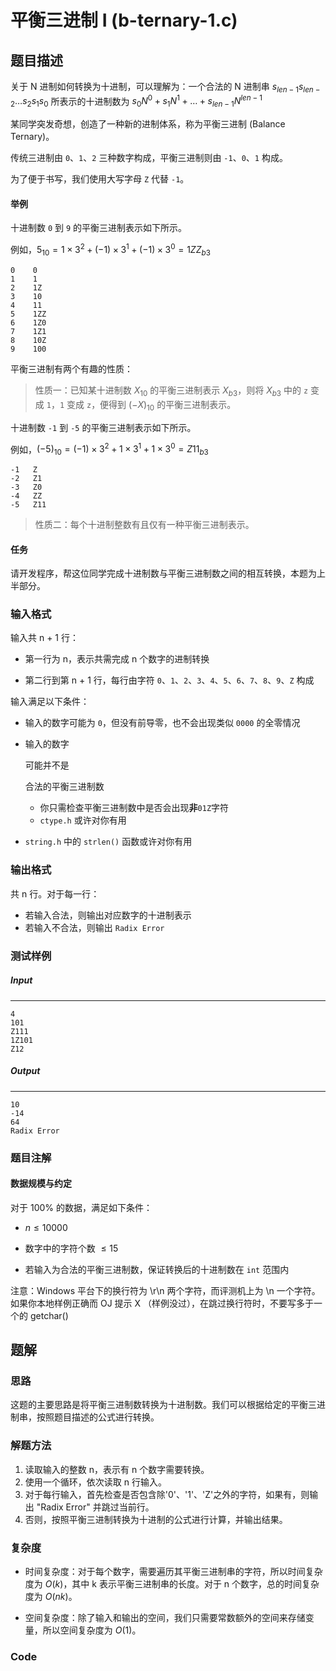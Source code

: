 # 平衡三进制 Ⅰ (b-ternary-1.c)

## 题目描述

关于 N 进制如何转换为十进制，可以理解为：一个合法的 N 进制串 $s_{len-1}s_{len-2}…s_2s_1s_0$ 所表示的十进制数为 $s_0N^0+s_1N^1+…+s_{len-1}N^{len - 1}$

某同学突发奇想，创造了一种新的进制体系，称为平衡三进制 (Balance Ternary)。

传统三进制由 `0`、`1`、`2` 三种数字构成，平衡三进制则由 `-1`、`0`、`1` 构成。

为了便于书写，我们使用大写字母 `Z` 代替 `-1`。

#### 举例

十进制数 `0` 到 `9` 的平衡三进制表示如下所示。

例如，$5_{10}=1×3^2+(−1)×3^1+(−1)×3^0=1ZZ_{b3}$

```
0    0
1    1
2    1Z
3    10
4    11
5    1ZZ
6    1Z0
7    1Z1
8    10Z
9    100
```

平衡三进制有两个有趣的性质：

> 性质一：已知某十进制数 $X_{10}$ 的平衡三进制表示 $X_{b3}$，则将 $X_{b3}$ 中的 `z` 变成 `1`，`1` 变成 `z`，便得到 $(-X)_{10}$ 的平衡三进制表示。

十进制数 `-1` 到 `-5` 的平衡三进制表示如下所示。

例如，$(-5)_{10} = (-1)×3^2+1×3^1+1×3^0=Z11_{b3}$

```
-1   Z
-2   Z1
-3   Z0
-4   ZZ
-5   Z11
```

> 性质二：每个十进制整数有且仅有一种平衡三进制表示。

#### 任务

请开发程序，帮这位同学完成十进制数与平衡三进制数之间的相互转换，本题为上半部分。

### 输入格式

输入共 n + 1 行：

- 第一行为 n，表示共需完成 n 个数字的进制转换

- 第二行到第 n + 1 行，每行由字符 `0`、`1`、`2`、`3`、`4`、`5`、`6`、`7`、`8`、`9`、`Z` 构成

输入满足以下条件：

  - 输入的数字可能为 `0`，但没有前导零，也不会出现类似 `0000` 的全零情况

  - 输入的数字

    可能并不是

    合法的平衡三进制数

    - 你只需检查平衡三进制数中是否会出现**非**`01Z`字符
    - `ctype.h` 或许对你有用

  - `string.h` 中的 `strlen()` 函数或许对你有用

  ### 输出格式

共 n 行。对于每一行：

- 若输入合法，则输出对应数字的十进制表示
- 若输入不合法，则输出 `Radix Error`

### 测试样例

##### Input

------

```
4
101
Z111
1Z101
Z12
```

##### Output

------

```
10
-14
64
Radix Error
```

### 题目注解

#### 数据规模与约定

对于 100% 的数据，满足如下条件：

- $n \leq 10000$
- 数字中的字符个数 $\leq 15$

- 若输入为合法的平衡三进制数，保证转换后的十进制数在 `int` 范围内

注意：Windows 平台下的换行符为 \r\n 两个字符，而评测机上为 \n 一个字符。如果你本地样例正确而 OJ 提示 X （样例没过），在跳过换行符时，不要写多于一个的 getchar()



## 题解

### 思路

这题的主要思路是将平衡三进制数转换为十进制数。我们可以根据给定的平衡三进制串，按照题目描述的公式进行转换。

### 解题方法

1. 读取输入的整数 n，表示有 n 个数字需要转换。
2. 使用一个循环，依次读取 n 行输入。
3. 对于每行输入，首先检查是否包含除'0'、'1'、'Z'之外的字符，如果有，则输出 "Radix Error" 并跳过当前行。
4. 否则，按照平衡三进制转换为十进制的公式进行计算，并输出结果。

### 复杂度

- 时间复杂度：对于每个数字，需要遍历其平衡三进制串的字符，所以时间复杂度为 $O(k)$，其中 k 表示平衡三进制串的长度。对于 n 个数字，总的时间复杂度为 $O(nk)$。

- 空间复杂度：除了输入和输出的空间，我们只需要常数额外的空间来存储变量，所以空间复杂度为 $O(1)$。

### Code

```c

```

